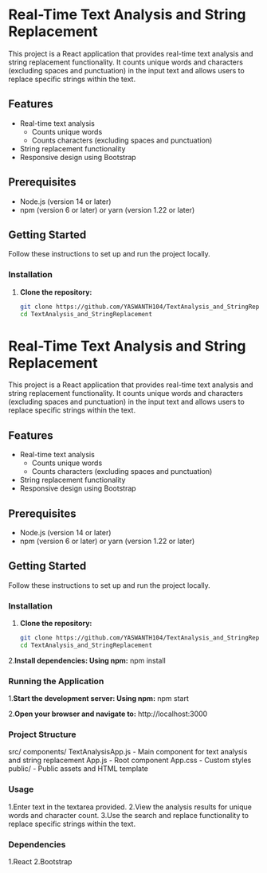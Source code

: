 # Real-Time Text Analysis and String Replacement

This project is a React application that provides real-time text analysis and string replacement functionality. It counts unique words and characters (excluding spaces and punctuation) in the input text and allows users to replace specific strings within the text.

## Features

- Real-time text analysis
  - Counts unique words
  - Counts characters (excluding spaces and punctuation)
- String replacement functionality
- Responsive design using Bootstrap

## Prerequisites

- Node.js (version 14 or later)
- npm (version 6 or later) or yarn (version 1.22 or later)

## Getting Started

Follow these instructions to set up and run the project locally.

### Installation

1. **Clone the repository:**

   ```bash
   git clone https://github.com/YASWANTH104/TextAnalysis_and_StringReplacement.git
   cd TextAnalysis_and_StringReplacement
# Real-Time Text Analysis and String Replacement

This project is a React application that provides real-time text analysis and string replacement functionality. It counts unique words and characters (excluding spaces and punctuation) in the input text and allows users to replace specific strings within the text.

## Features

- Real-time text analysis
  - Counts unique words
  - Counts characters (excluding spaces and punctuation)
- String replacement functionality
- Responsive design using Bootstrap

## Prerequisites

- Node.js (version 14 or later)
- npm (version 6 or later) or yarn (version 1.22 or later)

## Getting Started

Follow these instructions to set up and run the project locally.

### Installation

1. **Clone the repository:**

   ```bash
   git clone https://github.com/YASWANTH104/TextAnalysis_and_StringReplacement.git
   cd TextAnalysis_and_StringReplacement
2.**Install dependencies: Using npm:**
    npm install

### Running the Application

1.**Start the development server: Using npm:**
    npm start

2.**Open your browser and navigate to:**
    http://localhost:3000

### Project Structure
src/
    components/
        TextAnalysisApp.js - Main component for text analysis and string replacement
    App.js - Root component
    App.css - Custom styles
public/ - Public assets and HTML template

### Usage

1.Enter text in the textarea provided.
2.View the analysis results for unique words and character count.
3.Use the search and replace functionality to replace specific strings within the text.

### Dependencies

1.React
2.Bootstrap

